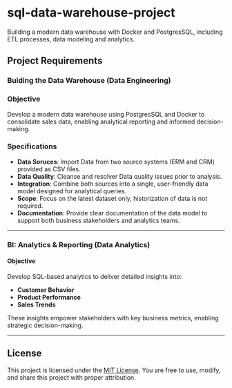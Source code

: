 # sql-data-warehouse-project
Building a modern data warehouse with Docker and PostgresSQL, including ETL processes, data modeling and analytics.

## Project Requirements

### Buiding the Data Warehouse (Data Engineering)

### Objective

Develop a modern data warehouse using PostgresSQL and Docker to consolidate sales data, enabling analytical reporting and informed decision-making.

### Specifications
- **Data Soruces**: Import Data from two source systems (ERM and CRM) provided as CSV files.
- **Data Quality**: Cleanse and resolver Data quality issues prior to analysis.
- **Integration**: Combine both sources into a single, user-friendly data model designed for analytical queries.
- **Scope**: Focus on the latest dataset only, historization of data is not required.
- **Documentation**: Provide clear documentation of the data model to support both business stakeholders and analytics teams.

---

### BI: Analytics & Reporting (Data Analytics)

#### Objective

Develop SQL-based analytics to deliver detailed insights into:

- **Customer Behavior**
- **Product Performance**
- **Sales Trends**

These insights empower stakeholders with key business metrics, enabling strategic decision-making.

---

## License

This project is licensed under the [MIT License](LICENSE). You are free to use, modify, and share this project with proper attribution.



